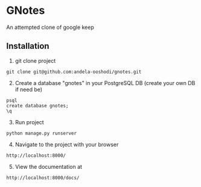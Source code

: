 # GNotes
An attempted clone of google keep 

## Installation

1. git clone project
```
git clone git@github.com:andela-ooshodi/gnotes.git
```

2. Create a database "gnotes" in your PostgreSQL DB (create your own DB if need be)
```
psql
create database gnotes;
\q
```

3. Run project
```
python manage.py runserver
```

4. Navigate to the project with your browser
```
http://localhost:8000/
```

5. View the documentation at
```
http://localhost:8000/docs/
```